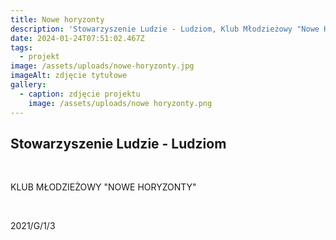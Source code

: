 ```yaml
---
title: Nowe horyzonty
description: 'Stowarzyszenie Ludzie - Ludziom, Klub Młodzieżowy "Nowe Horyzosnty" 2021/G/1/3'
date: 2024-01-24T07:51:02.467Z
tags:
  - projekt
image: /assets/uploads/nowe-horyzonty.jpg
imageAlt: zdjęcie tytułowe
gallery:
  - caption: zdjęcie projektu
    image: /assets/uploads/nowe horyzonty.png
---
```

## Stowarzyszenie Ludzie - Ludziom 

<br>

KLUB MŁODZIEŻOWY "NOWE HORYZONTY"

<br>

2021/G/1/3
